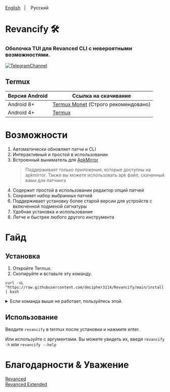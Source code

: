 <a href="https://github.com/olegos2/termux-box">English</a>
&nbsp;&nbsp;| &nbsp;&nbsp;
Русский

# Revancify 🛠️
### Оболочка TUI для Revanced CLI с невероятными возможностями.

[![TelegramChannel](https://img.shields.io/badge/Telegram_Support_Chat-2CA5E0?style=for-the-badge&logo=Telegram&logoColor=FFFFFF)](https://t.me/revancifychat)

## Termux
| Версия Android | Ссылка на скачивание|
| ---- | ----- |
| Android 8+ | [Termux Monet](https://github.com/HardcodedCat/termux-monet/releases/latest) (Строго рекомендовано)
| Android 4+ | [Termux](https://github.com/termux/termux-app/releases/latest)

# Возможности
1. Автоматически обновляет патчи и CLI
2. Интерактивный и простой в использовании
3. Встроенный выниматель для [ApkMirror](https://apkmirror.com)
    > Поддерживает только приложения, которые доступны на apkmirror. Также вы можете использовать apk файл, скаченный вами для патчинга
4. Содержит простой в использовании редактор опций патчей
5. Сохраняет набор выбранных патчей
6. Поддерживает установку более старой версии для устройств с включенной подменой сигнатуры
7. Удобная установка и использование
6. Легче и быстрее любого другого инструмента

# Гайд

## Установка
1. Откройте Termux.  
2. Скопируйте и вставьте эту команду.  
```
curl -sL "https://raw.githubusercontent.com/decipher3114/Revancify/main/install.sh" | bash
```

<details>
  <summary>Если команда выше не работает, пользуйтесь этой.</summary>

  ```
pkg update -y -o Dpkg::Options::="--force-confnew" && pkg install git -y && git clone --depth=1 https://github.com/decipher3114/Revancify.git && ./Revancify/revancify
```
</details>

## Использование
Вводите `revancify` в termux после установки и нажмите enter.  

Или используйте с аргументами. Вы можете увидеть их, введя `revancify -h` или `revancify --help`

# Благодарности & Уважение
[Revanced](https://github.com/revanced)  
[Revanced Extended](https://github.com/inotia00)  
